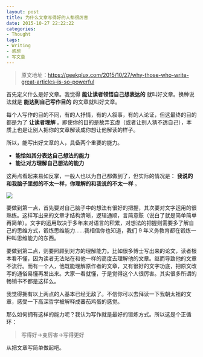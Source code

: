 ```yaml
---
layout: post
title: 为什么文章写得好的人都很厉害
date: 2015-10-27 22:22:22
categories:
- Thought
tags:
- Writing
- 感想
- 写文章
---
```


> 原文地址：[https://geekplux.com/2015/10/27/why-those-who-write-great-articles-is-so-powerful ](https://geekplux.com/2015/10/27/why-those-who-write-great-articles-is-so-powerful)

首先定义什么是好文章。我觉得 **能让读者领悟自己想表达的** 就叫好文章。换种说法就是 **能达到自己写作目的** 的文章就叫好文章。

每个人写作的目的不同，有的人抒情，有的人叙事，有的人论证，但这最终的目的都是为了 **让读者理解** 。即使你的目的是故弄玄虚（或者让别人猜不透自己），本质上也是让别人把你的文章解读成你想让他解读的样子。

所以，能写出好文章的人，具备两个重要的能力。

- **能恰如其分表达自己想法的能力**
- **能让对方理解自己想法的能力**

这两点看起来易如反掌，一般人也以为自己都做到了，但实际的情况是： **我说的和我脑子里想的不太一样，你理解的和我说的不太一样** 。

![](https://geekpluxblog.oss-cn-hongkong.aliyuncs.com/think-say.jpg?x-oss-process=style/zip)



要做到第一点，首先要对自己脑子中的想法有很好的把握，其次要对文字运用的很熟练。这样写出来的文章才结构清晰，逻辑通顺，言简意赅（说白了就是简单简单再简单）。文字的运用取决于多年来对语言的积累，对想法的把握则需要多了解自己的思维方式，锻炼思维能力……我相信你也知道，我们 9 年义务教育都在锻炼一种叫思维能力的东西。

要做到第二点，则要照顾到对方的理解能力。比如很多博士写出来的论文，读者根本看不懂，因为读者无法站在和他一样的高度去理解他的文章。继而导致他的文章不流行。而有一个人，他既能理解原作者的文章，又有很好的文字功底，把原文改写的通俗易懂再发出来。大家一看就懂，于是觉得这个人很厉害。其实很多所谓的畅销书不都是这样么。

我觉得拥有以上两点的人基本已经无敌了。不信你可以去拜读一下我朝太祖的文章，感受一下高深哲学被解释成蕃茄鸡蛋的感觉。

那么如何拥有这样的能力呢？我认为写作就是最好的锻炼方式。所以这是个正循环：

> 写得好->变厉害->写得更好

从把文章写简单做起吧。

